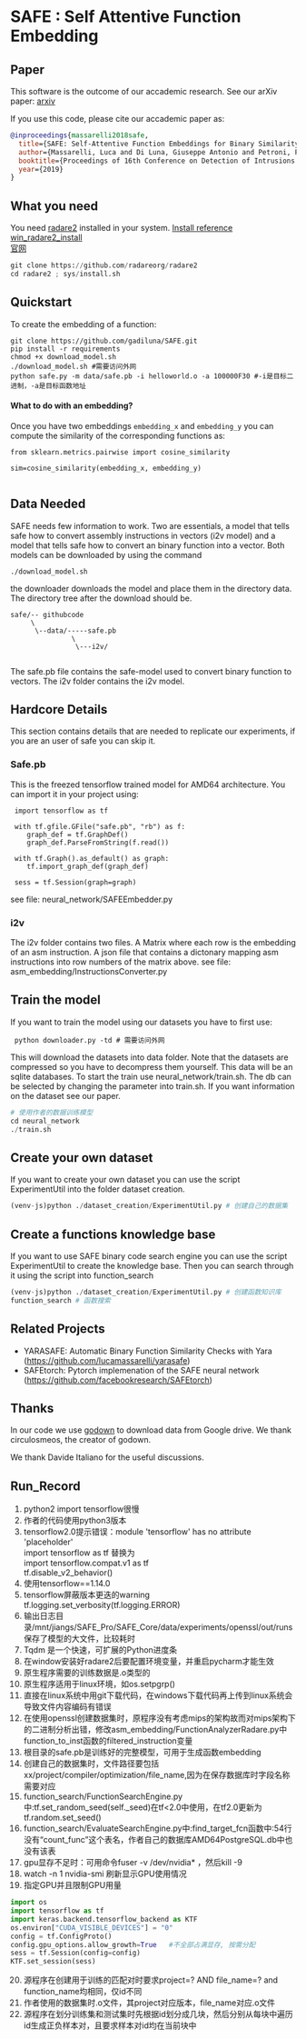 # SAFE : Self Attentive Function Embedding

Paper
---
This software is the outcome of our accademic research. See our arXiv paper: [arxiv](https://arxiv.org/abs/1811.05296)

If you use this code, please cite our accademic paper as:

```bibtex
@inproceedings{massarelli2018safe,
  title={SAFE: Self-Attentive Function Embeddings for Binary Similarity},
  author={Massarelli, Luca and Di Luna, Giuseppe Antonio and Petroni, Fabio and Querzoni, Leonardo and Baldoni, Roberto},
  booktitle={Proceedings of 16th Conference on Detection of Intrusions and Malware & Vulnerability Assessment (DIMVA)},
  year={2019}
}
```

What you need  
-----
You need [radare2](https://github.com/radare/radare2) installed in your system. [Install reference](https://blog.csdn.net/weixin_40732417/article/details/105586107)</br>
 [win_radare2_install](https://bbs.pediy.com/thread-225529.htm)</br>
 [官网](https://rada.re/r/)
 ```python
git clone https://github.com/radareorg/radare2
cd radare2 ; sys/install.sh
 ```
  
Quickstart
-----
To create the embedding of a function:
```
git clone https://github.com/gadiluna/SAFE.git
pip install -r requirements
chmod +x download_model.sh
./download_model.sh #需要访问外网
python safe.py -m data/safe.pb -i helloworld.o -a 100000F30 #-i是目标二进制，-a是目标函数地址
```
#### What to do with an embedding?
Once you have two embeddings ```embedding_x``` and ```embedding_y``` you can compute the similarity of the corresponding functions as: 
```
from sklearn.metrics.pairwise import cosine_similarity

sim=cosine_similarity(embedding_x, embedding_y)
 
```


Data Needed
-----
SAFE needs few information to work. Two are essentials, a model that tells safe how to 
convert assembly instructions in vectors (i2v model) and a model that tells safe how
to convert an binary function into a vector.
Both models can be downloaded by using the command
```
./download_model.sh
```
the downloader downloads the model and place them in the directory data.
The directory tree after the download should be.
```
safe/-- githubcode
     \
      \--data/-----safe.pb
               \
                \---i2v/
            
```
The safe.pb file contains the safe-model used to convert binary function to vectors.
The i2v folder contains the i2v model. 


Hardcore Details
----
This section contains details that are needed to replicate our experiments, if you are an user of safe you can skip
it. 

### Safe.pb
This is the freezed tensorflow trained model for AMD64 architecture. You can import it in your project using:

```
 import tensorflow as tf
 
 with tf.gfile.GFile("safe.pb", "rb") as f:
    graph_def = tf.GraphDef()
    graph_def.ParseFromString(f.read())

 with tf.Graph().as_default() as graph:
    tf.import_graph_def(graph_def)
    
 sess = tf.Session(graph=graph)
``` 

see file: neural_network/SAFEEmbedder.py

### i2v
The i2v folder contains two files. 
A Matrix where each row is the embedding of an asm instruction.
A json file that contains a dictonary mapping asm instructions into row numbers of the matrix above.
see file: asm_embedding/InstructionsConverter.py



## Train the model
If you want to train the model using our datasets you have to first use:
```
 python downloader.py -td # 需要访问外网
```
This will download the datasets into data folder. Note that the datasets are compressed so you have to decompress them yourself.
This data will be an sqlite databases.
To start the train use neural_network/train.sh.
The db can be selected by changing the parameter into train.sh.
If you want information on the dataset see our paper.
```python
# 使用作者的数据训练模型
cd neural_network 
./train.sh
```

## Create your own dataset
If you want to create your own dataset you can use the script ExperimentUtil into the folder
dataset creation.
```python
(venv-js)python ./dataset_creation/ExperimentUtil.py # 创建自己的数据集
```

## Create a functions knowledge base
If you want to use SAFE binary code search engine you can use the script ExperimentUtil to create
the knowledge base.
Then you can search through it using the script into function_search
```python
(venv-js)python ./dataset_creation/ExperimentUtil.py # 创建函数知识库
function_search # 函数搜索
```


Related Projects
---

* YARASAFE: Automatic Binary Function Similarity Checks with Yara (https://github.com/lucamassarelli/yarasafe) 
* SAFEtorch: Pytorch implemenation of the SAFE neural network (https://github.com/facebookresearch/SAFEtorch)

Thanks
---
In our code we use [godown](https://github.com/circulosmeos/gdown.pl) to download data from Google drive. We thank 
circulosmeos, the creator of godown.

We thank Davide Italiano for the useful discussions. 

Run_Record
---
1. python2 import tensorflow很慢
2. 作者的代码使用python3版本
3. tensorflow2.0提示错误：module 'tensorflow' has no attribute 'placeholder'<br/>
import tensorflow as tf 替换为<br/>
import tensorflow.compat.v1 as tf<br/>
tf.disable_v2_behavior()<br/>
4. 使用tensorflow==1.14.0
5. tensorflow屏蔽版本更迭的warning<br/>
tf.logging.set_verbosity(tf.logging.ERROR)<br/>
6. 输出日志目录/mnt/jiangs/SAFE_Pro/SAFE_Core/data/experiments/openssl/out/runs保存了模型的大文件，比较耗时
7. Tqdm 是一个快速，可扩展的Python进度条
8. 在window安装好radare2后要配置环境变量，并重启pycharm才能生效
9. 原生程序需要的训练数据是.o类型的
10. 原生程序适用于linux环境，如os.setpgrp()
11. 直接在linux系统中用git下载代码，在windows下载代码再上传到linux系统会导致文件内容编码有错误
12. 在使用openssl创建数据集时，原程序没有考虑mips的架构故而对mips架构下的二进制分析出错，修改asm_embedding/FunctionAnalyzerRadare.py中function_to_inst函数的filtered_instruction变量
13. 根目录的safe.pb是训练好的完整模型，可用于生成函数embedding
14. 创建自己的数据集时，文件路径要包括xx/project/compiler/optimization/file_name,因为在保存数据库时字段名称需要对应
15. function_search/FunctionSearchEngine.py中:tf.set_random_seed(self._seed)在tf<2.0中使用，在tf2.0更新为tf.random.set_seed()
16. function_search/EvaluateSearchEngine.py中:find_target_fcn函数中:54行没有“count_func”这个表名，作者自己的数据库AMD64PostgreSQL.db中也没有该表
17. gpu显存不足时：可用命令fuser -v /dev/nvidia* ，然后kill -9 
18. watch -n 1 nvidia-smi 刷新显示GPU使用情况
19. 指定GPU并且限制GPU用量
```python
import os
import tensorflow as tf
import keras.backend.tensorflow_backend as KTF
os.environ["CUDA_VISIBLE_DEVICES"] = "0"
config = tf.ConfigProto()  
config.gpu_options.allow_growth=True   #不全部占满显存, 按需分配
sess = tf.Session(config=config)
KTF.set_session(sess)
```
20. 源程序在创建用于训练的匹配对时要求project=? AND file_name=? and function_name均相同，仅id不同
21. 作者使用的数据集时.o文件，其project对应版本，file_name对应.o文件
22. 源程序在划分训练集和测试集时先根据id划分成几块，然后分别从每块中遍历id生成正负样本对，且要求样本对id均在当前块中
